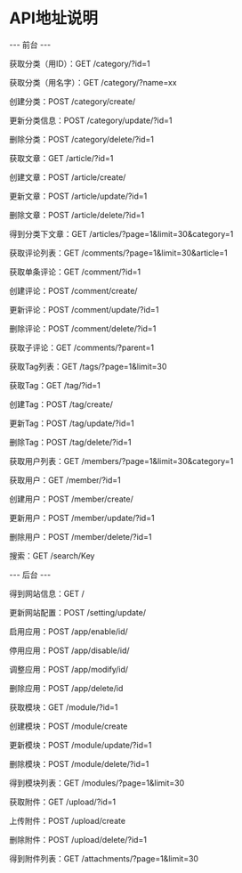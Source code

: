 API地址说明
=================

--- 前台 ---

获取分类（用ID）：GET /category/?id=1

获取分类（用名字）：GET /category/?name=xx

创建分类：POST /category/create/

更新分类信息：POST /category/update/?id=1

删除分类：POST /category/delete/?id=1



获取文章：GET /article/?id=1

创建文章：POST /article/create/

更新文章：POST /article/update/?id=1

删除文章：POST /article/delete/?id=1

得到分类下文章：GET /articles/?page=1&limit=30&category=1



获取评论列表：GET /comments/?page=1&limit=30&article=1

获取单条评论：GET /comment/?id=1

创建评论：POST /comment/create/

更新评论：POST /comment/update/?id=1

删除评论：POST /comment/delete/?id=1

获取子评论：GET /comments/?parent=1



获取Tag列表：GET /tags/?page=1&limit=30

获取Tag：GET /tag/?id=1

创建Tag：POST /tag/create/

更新Tag：POST /tag/update/?id=1

删除Tag：POST /tag/delete/?id=1



获取用户列表：GET /members/?page=1&limit=30&category=1

获取用户：GET /member/?id=1

创建用户：POST /member/create/

更新用户：POST /member/update/?id=1

删除用户：POST /member/delete/?id=1



搜索：GET /search/Key



--- 后台 ---

得到网站信息：GET /

更新网站配置：POST /setting/update/



启用应用：POST /app/enable/id/

停用应用：POST /app/disable/id/

调整应用：POST /app/modify/id/

删除应用：POST /app/delete/id




获取模块：GET /module/?id=1

创建模块：POST /module/create

更新模块：POST /module/update/?id=1

删除模块：POST /module/delete/?id=1

得到模块列表：GET /modules/?page=1&limit=30



获取附件：GET /upload/?id=1

上传附件：POST /upload/create

删除附件：POST /upload/delete/?id=1

得到附件列表：GET /attachments/?page=1&limit=30
